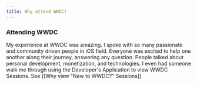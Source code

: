 ```yaml
---
title: Why attend WWDC?
---
```


### Attending WWDC

My experience at WWDC was amazing. I spoke with so many passionate and community driven people in iOS field. Everyone was excited to help one another along their journey, answering any question. People talked about personal development, monetization, and technologies. I even had someone walk me through using the Developer's Application to view WWDC Sessions. See [[Why view "New to WWDC?" Sessions]] 


